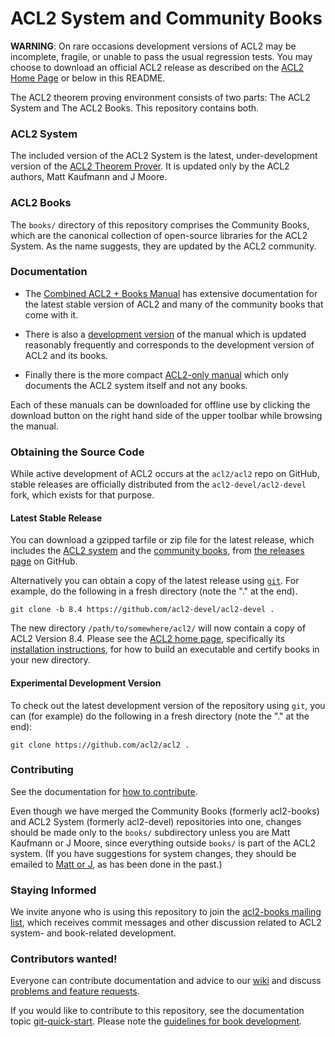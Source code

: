 ACL2 System and Community Books
===============================

**WARNING**: On rare occasions development versions of ACL2 may be
incomplete, fragile, or unable to pass the usual regression tests.  You
may choose to download an official ACL2 release as described on the
[ACL2 Home Page][ACL2] or below in this README.

The ACL2 theorem proving environment consists of two parts: The ACL2
System and The ACL2 Books.  This repository contains both.

### ACL2 System

The included version of the ACL2 System is the latest, under-development
version of the [ACL2 Theorem Prover][ACL2].  It is updated only by the
ACL2 authors, Matt Kaufmann and J Moore.

[ACL2]: http://www.cs.utexas.edu/users/moore/acl2 "ACL2 Home Page"

### ACL2 Books

The `books/` directory of this repository comprises the Community Books,
which are the canonical collection of open-source libraries for the ACL2
System.  As the name suggests, they are updated by the ACL2 community.

### Documentation

- The [Combined ACL2 + Books Manual][full-manual] has extensive
  documentation for the latest stable version of ACL2 and many of the
  community books that come with it.

- There is also a [development version][dev-manual] of the manual which
  is updated reasonably frequently and corresponds to the development
  version of ACL2 and its books.

- Finally there is the more compact [ACL2-only manual][base-manual]
  which only documents the ACL2 system itself and not any books.

Each of these manuals can be downloaded for offline use by clicking the
download button on the right hand side of the upper toolbar while
browsing the manual.

[base-manual]: http://www.cs.utexas.edu/users/moore/acl2/current/manual/index.html
[full-manual]: http://www.cs.utexas.edu/users/moore/acl2/current/combined-manual/index.html
[dev-manual]:  http://www.cs.utexas.edu/users/moore/acl2/manuals/latest/index.html

### Obtaining the Source Code

While active development of ACL2 occurs at the `acl2/acl2` repo on
GitHub, stable releases are officially distributed from the
`acl2-devel/acl2-devel` fork, which exists for that purpose.

#### Latest Stable Release

You can download a gzipped tarfile or zip file for the latest release,
which includes the [ACL2 system][ACL2] and the [community
books][community books], from [the releases page][releases] on GitHub.

Alternatively you can obtain a copy of the latest release using
[`git`][git].  For example, do the following in a fresh directory
(note the "." at the end).

```
git clone -b 8.4 https://github.com/acl2-devel/acl2-devel .
```

The new directory `/path/to/somewhere/acl2/` will now contain a copy of
ACL2 Version 8.4.  Please see the [ACL2 home page][ACL2], specifically
its [installation instructions][installation], for how to build an
executable and certify books in your new directory.

[ACL2]:            http://www.cs.utexas.edu/users/moore/acl2 "ACL2 Home Page"
[installation]:    http://www.cs.utexas.edu/users/moore/acl2/current/HTML/installation/installation.html
[releases]:        https://github.com/acl2-devel/acl2-devel/releases/
[git]:             http://git-scm.com
[community books]: http://www.cs.utexas.edu/users/moore/acl2/manuals/latest/index.html?topic=ACL2____COMMUNITY-BOOKS

#### Experimental Development Version

To check out the latest development version of the repository using
`git`, you can (for example) do the following in a fresh directory
(note the "." at the end):

```
git clone https://github.com/acl2/acl2 .
```

### Contributing

See the documentation for [how to contribute][git tips].

Even though we have merged the Community Books (formerly acl2-books) and
ACL2 System (formerly acl2-devel) repositories into one, changes should
be made only to the `books/` subdirectory unless you are Matt Kaufmann
or J Moore, since everything outside `books/` is part of the ACL2
system.  (If you have suggestions for system changes, they should be
emailed to [Matt or J](mailto:kaufmann@cs.utexas.edu), as has been done
in the past.)

[git tips]: http://www.cs.utexas.edu/users/moore/acl2/manuals/latest/index.html?topic=ACL2____GIT-QUICK-START

### Staying Informed

We invite anyone who is using this repository to join the [acl2-books
mailing list][acl2-books], which receives commit messages and other
discussion related to ACL2 system- and book-related development.

[acl2-books]: http://groups.google.com/group/acl2-books

### Contributors wanted!

Everyone can contribute documentation and advice to our [wiki] and
discuss [problems and feature requests][bugtracker].

If you would like to contribute to this repository, see the
documentation topic [git-quick-start].  Please note the [guidelines for
book development][books guidelines].

[git-quick-start]:  http://www.cs.utexas.edu/users/moore/acl2/manuals/latest/?topic=ACL2____GIT-QUICK-START
[wiki]:             https://github.com/acl2/acl2/wiki
[bugtracker]:       https://github.com/acl2/acl2/issues
[books guidelines]: https://github.com/acl2/acl2/wiki/Committing-code:-guidelines
